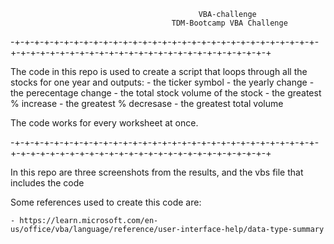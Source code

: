                                               VBA-challenge
                                        TDM-Bootcamp VBA Challenge


-+-+-+-+-+-+-+-+-+-+-+-+-+-+-+-+-+-+-+-+-+-+-+-+-+-+-+-+-+-+-+-+-+-+-+-+-+-+-+-+-+-+-+-+-+-+-+-+-+-+-+-+-+-+-+-+-+-+


The code in this repo is used to create a script that loops through all the stocks for one year and outputs: 
    - the ticker symbol
    - the yearly change
    - the perecentage change
    - the total stock volume of the stock
    - the greatest % increase
    - the greatest % decresase
    - the greatest total volume

The code works for every worksheet at once. 


-+-+-+-+-+-+-+-+-+-+-+-+-+-+-+-+-+-+-+-+-+-+-+-+-+-+-+-+-+-+-+-+-+-+-+-+-+-+-+-+-+-+-+-+-+-+-+-+-+-+-+-+-+-+-+-+-+-+


In this repo are three screenshots from the results, and the vbs file that includes the code


Some references used to create this code are:

    - https://learn.microsoft.com/en-us/office/vba/language/reference/user-interface-help/data-type-summary
    

